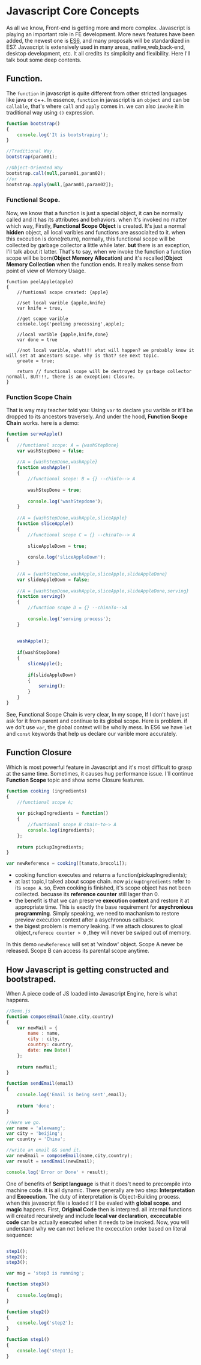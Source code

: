 # Javascript Core Concepts

As all we know, Front-end is getting more and more complex. Javascript is playing an important role in FE development. More news features have been added, the newest one is [ES6](http://exploringjs.com/es6/), and many proposals will be standardized in ES7. Javascript is extensively used in many areas, native,web,back-end, desktop development, etc. It all credits its simplicity and flexibility. Here I'll talk bout some deep contents.

## Function.

The `function` in javascript is quite different from other stricted languages like java or c++. In essence, `function` in javascript is an `object` and can be `callable`, that's where `call` and `apply` comes in. we can also `invoke` it in traditional way using `()` expression.

```javascript
function bootstrap()
{
    console.log('It is bootstraping');
}

//Traditional Way.
bootstrap(param01);

//Object-Oriented Way
bootstrap.call(null,param01,param02);
//or
bootstrap.apply(null,[param01,param02]);
```

### **Functional Scope**.
Now, we know that a function is just a special object, it can be normally called and it has its attributes and behaviors. when It's invoked no matter which way, Firstly, **Functional Scope Object** is created. It's just a normal **hidden** object, all local varibles and functions are associalted to it. when this exceution is done(return), normally, this functional scope will be collected by garbage collector a little while later. **but** there is an exception, I'll talk about it latter. That's to say, when we invoke the function a function scope will be born(**Object Memory Allocation**) and it's recalled(**Object Memory Collection** when the function ends. It really makes sense from point of view of Memory Usage.
```
function peelApple(apple)
{
    //funtional scope created: {apple}
    
    //set local varible {apple,knife}
    var knife = true,
    
    //get scope varible
    console.log('peeling processing',apple);
    
    //local varible {apple,knife,done}
    var done = true
    
    //not local varible, what!!! what will happen? we probably know it will set at ancestors scope. why is that? see next topic.
    greate = true;
    
    return // functional scope will be destroyed by garbage collector normall, BUT!!!, there is an exception: Closure.
}
```

### Function Scope Chain

That is way may teacher told you: Using `var` to declare you varible or it'll be dropped to its ancestors traversely. And under the hood, **Function Scope Chain** works. here is a demo:

```javascript
function serveApple()
{
    //functional scope: A = {washStepDone}
    var washStepDone = false;
    
    //A = {washStepDone,washApple}
    function washApple()
    {
        //functional scope: B = {} --chinTo--> A
        
        washStepDone = true;
        
        console.log('washStepdone');
    }
    
    //A = {washStepDone,washApple,sliceApple}
    function sliceApple()
    {
        //functional scope C = {} --chinaTo--> A
        
        sliceAppleDown = true;
        
        consle.log('sliceAppleDown');
    }
    
    //A = {washStepDone,washApple,sliceApple,slideAppleDone}
    var slideAppleDown = false;
    
    //A = {washStepDone,washApple,sliceApple,slideAppleDone,serving}
    function serving()
    {
        //function scope D = {} --chinaTo-->A
        
        console.log('serving process');
    }
    
    
    washApple();
    
    if(washStepDone)
    {
        sliceApple();
        
        if(slideAppleDown)
        {
            serving();
        }
    }
}
```
See, Functional Scope Chain is very clear, In my scope, If I don't have just ask for it from parent and continue to its global scope. Here is problem. if we do't use `var`, the global context will be wholly mess. In ES6 we have `let` and `const` keywords that help us declare our varible more accurately.

## Function Closure
Which is most powerful feature in Javascript and it's most difficult to grasp at the same time. Sometimes, it causes hug performance issue. I'll continue **Function Scope** topic and show some Closure features.
```javascript
function cooking (ingredients)
{
    //functional scope A;
    
    var pickupIngredients = function()
    {
        //functional scope B chain-to-> A
        console.log(ingredients);
    };
    
    return pickupIngredients;
}

var newReference = cooking([tamato,brocoli]);
```
* cooking function executes and returns a function(pickupIngredients);
* at last topic,I talked about scope chain. now `pickupIngredients` refer to its `scope A`. so, Even cooking is finished, it's scope object has not been collected. becuase its **reference counter** still lager than 0.
* the benefit is that we can preserve **execution context** and restore it at appropriate time. This is exactly the base requirement for **asychronious programming**. Simply speaking, we need to machanism to restore preview execution context after a asychronous callback.
* the bigest problem is memory leaking. if we attach closures to gloal object,`referece counter > 0` ,they will never be swiped out of memory.

In this demo `newReference` will set at 'window' object. Scope A never be released. Scope B can access its parental scope anytime.




## How Javascript is getting constructed and bootstraped.
When A piece code of JS loaded into Javascript Engine, here is what happens.

```javascript
//Demo.js
function composeEmail(name,city,country)
{
    var newMail = {
        name : name,
        city : city,
        country: country,
        date: new Date()
    };
    
    return newMail;
}

function sendEmail(email)
{
    console.log('Email is being sent',email);
    
    return 'done';
}

//Here we go.
var name = 'alexwang';
var city = 'beijing';
var country = 'China';

//write an email && send it.
var newEmail = composeEmail(name,city,country);
var result = sendEmail(newEmail);

console.log('Error or Done' + result);

```
One of benefits of **Script language** is that it does't need to precompile into machine code. It is all dynamic. There generally are two step: **Interpretation** and **Excecution**. The duty of interpretation is Object-Building process. when this javascript file is loaded it'll be evaled with **global scope**. and **magic** happens. First, **Original Code** then is interpred. all internal functions will created recursively and include **local var declaration**, **excecutable code** can be actually executed when it needs to be invoked. Now, you will understand why we can not believe the excecution order based on literal sequence:

```javascript

step1();
step2();
step3();

var msg = 'step3 is running';

function step3()
{
    console.log(msg);
}

function step2()
{
    console.log('step2');
}

function step1()
{
    console.log('step1');
}
```
